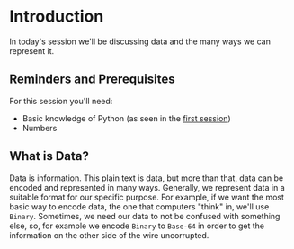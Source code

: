 # Introduction

In today's session we'll be discussing data and the many ways we can represent it.

## Reminders and Prerequisites

For this session you'll need:

- Basic knowledge of Python (as seen in the [first session](../../../scratch-linux/welcome-to-linux/))
- Numbers

## What is Data?

Data is information.
This plain text is data, but more than that, data can be encoded and represented in many ways.
Generally, we represent data in a suitable format for our specific purpose.
For example, if we want the most basic way to encode data, the one that computers "think" in, we'll use `Binary`.
Sometimes, we need our data to not be confused with something else, so, for example we encode `Binary` to `Base-64` in order to get the information on the other side of the wire uncorrupted.
